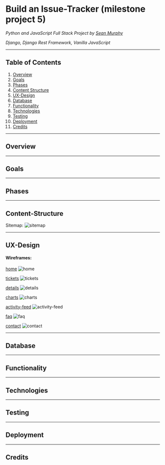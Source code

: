 # Build an Issue-Tracker (milestone project 5)

*Python and JavaScript Full Stack Project by [Sean Murphy](https://github.com/nazarja)*

*Django, Django Rest Framework, Vanilla JavaScript*

---

## Table of Contents

1. [Overview](#Overview)
2. [Goals](#Goals)
3. [Phases](#Phases)
4. [Content Structure](#Content-Structure)
5. [UX-Design](#UX-Design)
6. [Database](#Database)
7. [Functionality](#Functionality)
8. [Technologies](#Technologies)
9. [Testing](#Testing)
10. [Deployment](#Deployment)
11. [Credits](#Credits)

---

## Overview

---

## Goals

---

## Phases

---

## Content-Structure

Sitemap:
    ![sitemap](planning/wireframes/sitemap.png "Sitemap")

---

## UX-Design

#### Wireframes:

[home](planning/wireframes/home.png)
![home](planning/wireframes/home.png "home")

[tickets](planning/wireframes/tickets.png)
![tickets](planning/wireframes/tickets.png "tickets")

[details](planning/wireframes/details.png)
![details](planning/wireframes/details.png "details")

[charts](planning/wireframes/charts.png)
![charts](planning/wireframes/charts.png "charts")

[activity-feed](planning/wireframes/activity-feed.png)
![activity-feed](planning/wireframes/activity-feed.png "activity-feed")

[faq](planning/wireframes/faq.png)
![faq](planning/wireframes/faq.png "faq")

[contact](planning/wireframes/contact.png)
![contact](planning/wireframes/contact.png "contact")

---

## Database

---

## Functionality

---

## Technologies

---

## Testing

---

## Deployment

---

## Credits